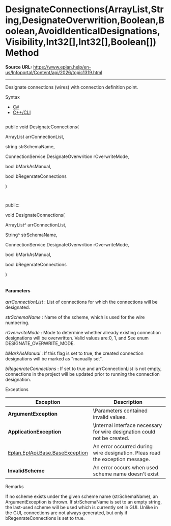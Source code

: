 # DesignateConnections(ArrayList,String,DesignateOverwrition,Boolean,Boolean,AvoidIdenticalDesignations,Visibility,Int32[],Int32[],Boolean[]) Method

**Source URL:** https://www.eplan.help/en-us/Infoportal/Content/api/2026/topic1319.html

---

Designate connections (wires) with connection definition point.

Syntax

- [C#](#i-syntax-CS)
- [C++/CLI](#i-syntax-CPP2005)

```
```
public void DesignateConnections( 

   ArrayList arrConnectionList,

   string strSchemaName,

   ConnectionService.DesignateOverwrition rOverwriteMode,

   bool bMarkAsManual,

   bool bRegenrateConnections

)
```
```

```
```
public:

void DesignateConnections( 

   ArrayList^ arrConnectionList,

   String^ strSchemaName,

   ConnectionService.DesignateOverwrition rOverwriteMode,

   bool bMarkAsManual,

   bool bRegenrateConnections

)
```
```

#### Parameters

*arrConnectionList*
:   List of connections for which the connections will be designated.

*strSchemaName*
:   Name of the scheme, which is used for the wire numbering.

*rOverwriteMode*
:   Mode to determine whether already existing connection designations will be overwritten. Valid values are\:0, 1, and See enum DESIGNATE\_OVERWRITE\_MODE.

*bMarkAsManual*
:   If this flag is set to true, the created connection designations will be marked as "manually set".

*bRegenrateConnections*
:   If set to true and arrConnectionList is not empty, connections in the project will be updated prior to running the connection designation.

Exceptions

| Exception | Description |
| --- | --- |
| **ArgumentException** | \Parameters contained invalid values. |
| **ApplicationException** | \Internal interface necessary for wire designation could not be created. |
| [Eplan.EplApi.Base.BaseException](Eplan.EplApi.Baseu~Eplan.EplApi.Base.BaseException.html) | An error occurred during wire designation. Pleas read the exception message. |
| **InvalidScheme** | An error occurs when used scheme name doesn't exist |

Remarks

If no scheme exists under the given scheme name (strSchemaName), an ArgumentException is thrown. If strSchemaName is set to an empty string, the last-used scheme will be used which is currently set in GUI. Unlike in the GUI, connections are not always generated, but only if bRegenrateConnections is set to true.
